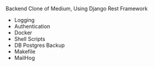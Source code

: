 Backend Clone of Medium, Using Django Rest Framework

* Logging
* Authentication
* Docker
* Shell Scripts
* DB Postgres Backup
* Makefile
* MailHog
